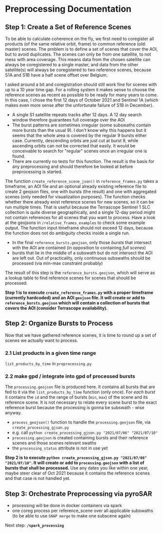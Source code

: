 # Preprocessing Documentation

## Step 1: Create a Set of Reference Scenes

To be able to calculate coherence on the fly, we first need to coregister all products (of the same relative orbit, frame) to common reference (old: master) scenes. The problem is to define a set of scenes that cover the AOI, but to avoid duplicates. The scenes can only be from one satellite, to not mess with area coverage. This means data from the chosen satellite can always be coregistered to a single master, and data from the other satellite(s) will always be coregistered to two reference scenes, because S1A and S1B have a half scene offset over Belgium. 

I asked around a bit and coregistration should still work fine for scenes with up to a 10 year time gap. For a rolling system it makes sense to choose the reference scenes as recent as possible to be ready for many years to come. In this case, I chose the first 12 days of October 2021 and Sentinel 1A (which makes even more sense after the unfortunate failure of S1B in December).

* A single S1 satellite repeats tracks after 12 days. A 12 day search window therefore guarantees full coverage over the AOI
* The burst patterns are sometimes irregular (some subswaths contain more bursts than the usual 9). I don't know why this happens but it seems that the whole area is covered by the regular 9 bursts either case. Currently, descending orbits are just cut at burst 9, while ascending orbits can not be corrected that easily. It would be conceivable to search for "regular" scenes once an irregular one is found.
* There are currently no tests for this function. The result is the basis for any preprocessing and should therefore be looked at before preprocessing is started.

The function `create_reference_scene_json()` in `reference_frames.py` takes a timeframe, an AOI file and an optional already existing reference file to create 2 geojson files, one with bursts (the result) and one with aggregated scenes (only needed for visualization purposes). The function checks whether there already exist reference scenes for new scenes, so it can be run multiple times. That is useful because the Terrascope Sentinel 1 SLC collection is quite diverse geographically, and a single 12-day period might not contain references for all scenes that you want to process. Have a look at the geojsons in `/relative_frames_examples` to check some example output. The function input timeframe should not exceed 12 days, because the function does not do ambiguity checks inside a single run.

* In the final `reference_bursts.geojson`, only those *bursts* that intersect with the AOI are contained (in opposition to containing *full scenes*)
* bursts that lie in the middle of a subswath but do not intersect the AOI are left out. Out of practicality, only continuous subswaths should be processed (via min-max constraint probably)

The result of this step is the `reference_bursts.geojson`, which will serve as a lookup table to find reference scenes for scenes that should be processed.

**Step 1 is to execute `create_reference_frames.py` with a proper timeframe (currently hardcoded) and an AOI `geojson` file. It will create or add to `reference_bursts.geojson` which will contain a collection of bursts that covers the AOI (consider Terrascope availability).**

## Step 2: Organize Bursts to Process

Now that we have gathered reference scenes, it is time to round up a set of scenes we actually want to process.

### 2.1 List products in a given time range

`list_products_by_time` in `preprocessing.py`

### 2.2 make gpd / integrate into gpd of processed bursts

The `processing.geojson` file is produced here. It contains all bursts that are fed to it via the `list_products_by_time` function (only once). For *each burst* it contains the `id` and the range of bursts (`min`, `max`) of the scene and its reference scene. It is not necessary to relate every scene burst to the exact reference burst because the processing is gonna be subswath - wise anyway.

* `process_geojson()` function to handle the `processing.geojson` file, via `create_processing_gjson.py`
* e.g. call `python create_processing_gjson.py "2021/07/06" "2021/07/10"`
* `processing.geojson` is created containing bursts and their reference scenes and those scenes relevant swaths
* the `processing_status` attribute is not in use yet

**Step 2 is to execute `python create_processing_gjson.py "2021/07/06" "2021/07/10"`. It will create or add to `processing.geojson` with a list of bursts that shall be processed.** Use any dates you like within one year, maybe steer clear of Oct 2021 because it contains the reference scenes and that case is not handled yet.

## Step 3: Orchestrate Preprocessing via pyroSAR

* processing will be done in docker containers via spark
* one coreg process per reference_scene over all applicable subswaths (to be able to use `SNAP merge` to make one subscene again)

Next step: **`/spark_processing`**
